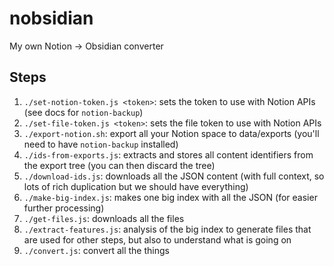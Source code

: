 
# nobsidian

My own Notion →  Obsidian converter

## Steps

1. `./set-notion-token.js <token>`: sets the token to use with Notion APIs (see docs for `notion-backup`)
1. `./set-file-token.js <token>`: sets the file token to use with Notion APIs
1. `./export-notion.sh`: export all your Notion space to data/exports (you'll need to have `notion-backup` installed)
1. `./ids-from-exports.js`: extracts and stores all content identifiers from the export tree (you can then discard the tree)
1. `./download-ids.js`: downloads all the JSON content (with full context, so lots of rich duplication but we should have everything)
1. `./make-big-index.js`: makes one big index with all the JSON (for easier further processing)
1. `./get-files.js`: downloads all the files
1. `./extract-features.js`: analysis of the big index to generate files that are used for other steps, but also to understand what is going on
2. `./convert.js`: convert all the things
